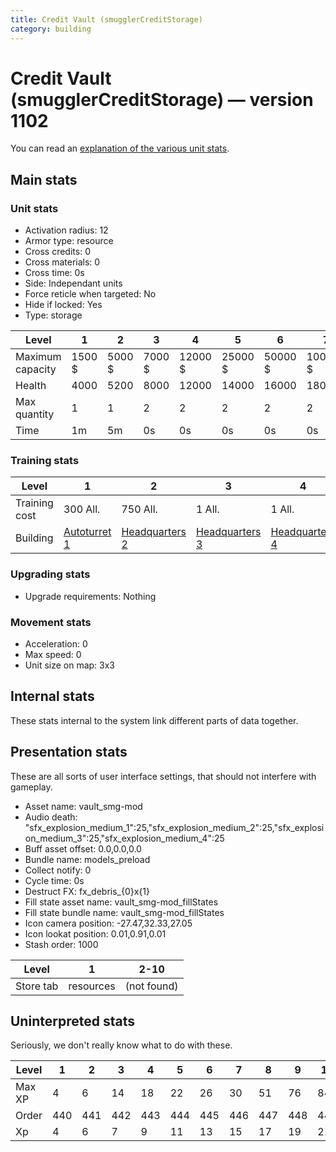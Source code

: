 ```yaml
---
title: Credit Vault (smugglerCreditStorage)
category: building
---
```


# Credit Vault (smugglerCreditStorage) — version 1102

You can read an [explanation  of the various unit stats](unitexplained.md).

## Main stats

### Unit stats

  * Activation radius: 12
  * Armor type: resource
  * Cross credits: 0
  * Cross materials: 0
  * Cross time: 0s
  * Side: Independant units
  * Force reticle when targeted: No
  * Hide if locked: Yes
  * Type: storage

|Level           |1     |2     |3     |4      |5      |6      |7       |8       |9       |10       |
|----------------|------|------|------|-------|-------|-------|--------|--------|--------|---------|
|Maximum capacity|1500 $|5000 $|7000 $|12000 $|25000 $|50000 $|100000 $|250000 $|500000 $|1000000 $|
|Health          |4000  |5200  |8000  |12000  |14000  |16000  |18000   |20000   |22000   |24000    |
|Max quantity    |1     |1     |2     |2      |2      |2      |2       |3       |4       |4        |
|Time            |1m    |5m    |0s    |0s     |0s     |0s     |0s      |0s      |0s      |0s       |


### Training stats

|Level        |1                                     |2                                |3                                |4                                |5                                |6                                |7                                |8                                |9                                |10                                |
|-------------|--------------------------------------|---------------------------------|---------------------------------|---------------------------------|---------------------------------|---------------------------------|---------------------------------|---------------------------------|---------------------------------|----------------------------------|
|Training cost|300 All.                              |750 All.                         |1 All.                           |1 All.                           |1 All.                           |1 All.                           |1 All.                           |1 All.                           |1 All.                           |1 All.                            |
|Building     |[Autoturret 1](smugglerFUETurret.html)|[Headquarters 2](smugglerHQ.html)|[Headquarters 3](smugglerHQ.html)|[Headquarters 4](smugglerHQ.html)|[Headquarters 5](smugglerHQ.html)|[Headquarters 6](smugglerHQ.html)|[Headquarters 7](smugglerHQ.html)|[Headquarters 8](smugglerHQ.html)|[Headquarters 9](smugglerHQ.html)|[Headquarters 10](smugglerHQ.html)|


### Upgrading stats

  * Upgrade requirements: Nothing

### Movement stats

  * Acceleration: 0
  * Max speed: 0
  * Unit size on map: 3x3

## Internal stats

These stats internal to the system link different parts of data together.


## Presentation stats

These are all sorts of user interface settings, that should not interfere with gameplay.

  * Asset name: vault_smg-mod
  * Audio death: "sfx_explosion_medium_1":25,"sfx_explosion_medium_2":25,"sfx_explosion_medium_3":25,"sfx_explosion_medium_4":25
  * Buff asset offset: 0.0,0.0,0.0
  * Bundle name: models_preload
  * Collect notify: 0
  * Cycle time: 0s
  * Destruct FX: fx_debris_{0}x{1}
  * Fill state asset name: vault_smg-mod_fillStates
  * Fill state bundle name: vault_smg-mod_fillStates
  * Icon camera position: -27.47,32.33,27.05
  * Icon lookat position: 0.01,0.91,0.01
  * Stash order: 1000

|Level    |1        |2-10       |
|---------|---------|-----------|
|Store tab|resources|(not found)|


## Uninterpreted stats

Seriously, we don't really know what to do with these.

|Level |1  |2  |3  |4  |5  |6  |7  |8  |9  |10 |
|------|---|---|---|---|---|---|---|---|---|---|
|Max XP|4  |6  |14 |18 |22 |26 |30 |51 |76 |84 |
|Order |440|441|442|443|444|445|446|447|448|449|
|Xp    |4  |6  |7  |9  |11 |13 |15 |17 |19 |21 |



